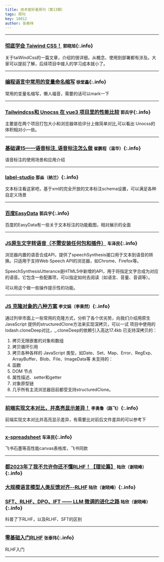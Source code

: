 ```yaml
---
title: 技术爱好者周刊（第13期）
tags: 周刊
key: 10012
author: 张泰玮
---
```


---

### [彻底学会 Taiwind CSS！](https://mp.weixin.qq.com/s/N8R5sHQGD1wEOEA-BG02pA)   `郭晓旭`{:.info}
关于taiWindCss的一篇文章，介绍的很详细，从概念、使用到部署都有涉及。大家可以提前了解，后续项目中接入的学习成本就小了。

---


### [编程语言中常用的变量命名缩写](https://blog.csdn.net/qq_37851620/article/details/94731227)   `徐堂鑫`{:.info}
常用的变量名缩写，懒人福音，需要的话可以mark一下

---

### [Tailwindcss和 Unocss 在 vue3 项目里的性能比较](https://juejin.cn/post/7374965362196004916?searchId=2024073120073957669BFB67C6F175BF5B#heading-1)   `郭兵宇`{:.info}
主要是在两个项目打包大小和浏览器体验评分上做简单对比,可以看出 Unocss的体积相对小一些。

---

### [基础课15——语音标注_语音标注怎么做](https://blog.csdn.net/2202_75469062/article/details/134169138)   `崔鹏程（温华）`{:.info}
语音标注的使用场景和应用介绍

---

### [label-studio](https://github.com/HumanSignal/label-studio)   `那焱（纳兰）`{:.info}
文本标注看这家吧，基于xml的完全开放的文本标注schema设置，可以满足各种自定义场景

---

### [百度EasyData](https://ai.baidu.com/ai-doc/EasyData/6k9jouf9h)   `郭兵宇`{:.info}
百度的EasyData有一些关于文本标注的功能截图，相对展示的全面

---

### [JS原生文字转语音（不需安装任何包和插件）](https://juejin.cn/post/7374297192130379815)   `车泽民`{:.info}
浏览器内置的语音合成API，提供了speechSynthesis接口用于文本到语音的转换。只适用于支持Web Speech API的浏览器，如Chrome、Firefox等。

SpeechSynthesisUtterance是HTML5中新增的API，用于将指定文字合成为对应的语音。它包含一些配置项，可以指定如何去阅读（如语言、音量、音调等）。

可以用这个做一些操作提示性的功能。

---

### [JS 克隆对象的八种方案](https://zhuanlan.zhihu.com/p/685612900)   `李文娟（李果然）`{:.info}
通过列举市面上一些常用的克隆方式，分析了各个优劣势，向我们介绍用原生 JavaScript 提供的structuredClone方法来实现深拷贝，可以一试
项目中使用的lodash.cloneDeep对比，_.cloneDeep的依赖引入高达17.4kb
已支持深拷贝的：
1. 拷贝无限嵌套的对象和数组
2. 拷贝循环引用
3. 拷贝各种各样的 JavaScript 类型，如Date、Set、Map、Error、RegExp、ArrayBuffer、Blob、File、ImageData等
未支持的：
1. 函数
2. DOM 节点
3. 属性描述、setter和getter
4. 对象原型链
5. 几乎所有主流浏览器目前都受支持structuredClone。

---

### [前端实现文本对比，并高亮显示差异！](https://mp.weixin.qq.com/s/rqJj4Plq-Rj1y6McMfF4gw)   `李勇鲁（路飞）`{:.info}
前端实现文本对比并高亮显示差异，有需要比对前后文件差异的可以参考下

---

### [x-spreadsheet](https://github.com/myliang/x-spreadsheet)   `车泽民`{:.info}
飞书石墨等高性能canvas表格库，飞书同款

---

### [都2023年了我不允许你还不懂RLHF！【理论篇】](https://zhuanlan.zhihu.com/p/657490625)   `陆欣（谢晓峰）`{:.info}
### [大规模语言模型人类反馈对齐--RLHF](https://zhuanlan.zhihu.com/p/661633706)   `陆欣（谢晓峰）`{:.info}
### [SFT、RLHF、DPO、IFT —— LLM 微调的进化之路](https://zhuanlan.zhihu.com/p/710652762)   `陆欣（谢晓峰）`{:.info}
科普了下RLHF，以及RLHF、SFT的区别

---

### [零基础入门RLHF](https://zhuanlan.zhihu.com/p/695258585)   `张泰玮`{:.info}
RLHF入门

---
